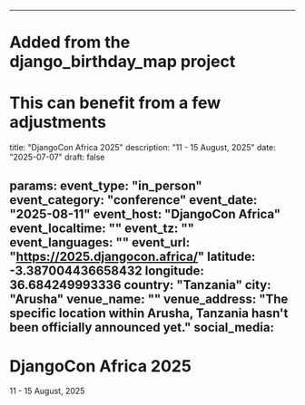 
---
# Added from the django_birthday_map project
# This can benefit from a few adjustments
title: "DjangoCon Africa 2025"
description: "11 - 15 August, 2025"
date: "2025-07-07"
draft: false

params:
  event_type: "in_person"
  event_category: "conference"
  event_date: "2025-08-11"
  event_host: "DjangoCon Africa"
  event_localtime: ""
  event_tz: ""
  event_languages: ""
  event_url: "https://2025.djangocon.africa/"
  latitude: -3.387004436658432
  longitude: 36.684249993336
  country: "Tanzania"
  city: "Arusha"
  venue_name: ""
  venue_address: "The specific location within Arusha, Tanzania hasn't been officially announced yet."
  social_media:
---

# DjangoCon Africa 2025

11 - 15 August, 2025
